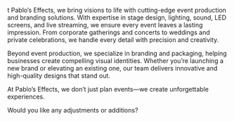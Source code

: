 t Pablo’s Effects, we bring visions to life with cutting-edge event production and branding solutions. With expertise in stage design, lighting, sound, LED screens, and live streaming, we ensure every event leaves a lasting impression. From corporate gatherings and concerts to weddings and private celebrations, we handle every detail with precision and creativity.

Beyond event production, we specialize in branding and packaging, helping businesses create compelling visual identities. Whether you’re launching a new brand or elevating an existing one, our team delivers innovative and high-quality designs that stand out.

At Pablo’s Effects, we don’t just plan events—we create unforgettable experiences.

Would you like any adjustments or additions?
